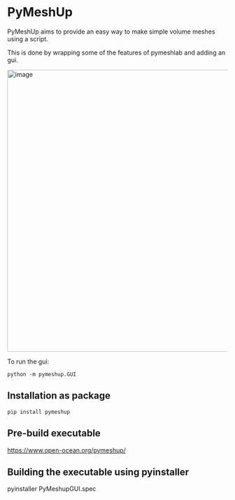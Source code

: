 PyMeshUp
========

PyMeshUp aims to provide an easy way to make simple volume meshes using a script.

This is done by wrapping some of the features of pymeshlab and adding an gui.

<img width="645" alt="image" src="https://user-images.githubusercontent.com/34062862/194708772-63d63df1-6ee7-4806-865c-52180e1e42df.png">


To run the gui:

`python -m pymeshup.GUI`

Installation as package
------------------------

`pip install pymeshup`

Pre-build executable
--------------------

https://www.open-ocean.org/pymeshup/


Building the executable using pyinstaller
-----------------------------------------
pyinstaller PyMeshupGUI.spec

